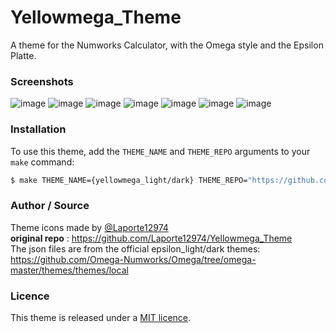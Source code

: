 # Yellowmega_Theme
A theme for the Numworks Calculator, with the Omega style and the Epsilon Platte.

### Screenshots
![image](screenshots/home1.png)
![image](screenshots/home2.png)
![image](screenshots/calculation.png)
![image](screenshots/graph.png)
![image](screenshots/python.png)
![image](screenshots/atomic.png)
![image](screenchots/settings.png)

### Installation
To use this theme, add the `THEME_NAME` and `THEME_REPO` arguments to your `make` command:
```bash
$ make THEME_NAME={yellowmega_light/dark} THEME_REPO="https://github.com/Laporte12974/Yellowmega_Theme"
```

### Author / Source
Theme icons made by [@Laporte12974](https://github.com/Laporte12974)
<br>
**original repo** : https://github.com/Laporte12974/Yellowmega_Theme
<br>
The json files are from the official epsilon_light/dark themes: https://github.com/Omega-Numworks/Omega/tree/omega-master/themes/themes/local

### Licence
This theme is released under a [MIT licence](https://choosealicense.com/licenses/mit/).
